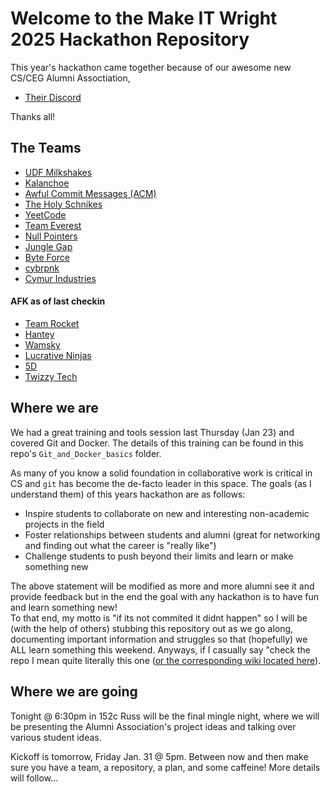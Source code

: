 # Welcome to the Make IT Wright 2025 Hackathon Repository

This year's hackathon came together because of our awesome new CS/CEG Alumni Assoctiation,

* [Their Discord](https://discord.gg/AbEeVVgeHj)

Thanks all!

## The Teams

* [UDF Milkshakes](https://github.com/GrantBenR/2025Hackathon)
* [Kalanchoe](https://github.com/ReeseHatfield/Make-IT-Wright-2025)
* [Awful Commit Messages (ACM)](https://github.com/Awful-Commit-Messages/MakeItWright2025)
* [The Holy Schnikes](https://github.com/JakeHamblin/hackathon-2025)
* [YeetCode](https://github.com/Wamski/MakeITWright_SP25)
* [Team Everest](https://github.com/sarojbhattaraiii/Team-Everest/tree/master)
* [Null Pointers](https://github.com/CollegeMarket-MakeITWright2025/CollegeMarket)
* [Jungle Gap](https://github.com/Kokuko3/P.A.W.S./tree/main)
* [Byte Force](https://github.com/AzizbekHusainov/WSU-Spring2025-Hackathon)
* [cybrpnk](https://github.com/cybrpnk/Make-IT-Wright-2025)
* [Cymur Industries](https://github.com/JonIsPatented/InventoryTracker.git)

#### AFK as of last checkin

* [Team Rocket](https://github.com/chinnuu05/2025-hackathon)
* [Hantey](https://github.com/Saugat-Shah/Hantey)
* [Wamsky](https://github.com/Wamski/MakeITWright_SP25)
* [Lucrative Ninjas](https://github.com/AMcGohan/WSU_Hackathon2025)
* [5D](https://github.com/WSUHackathon-Team5D/hackathon2025)
* [Twizzy Tech](https://github.com/kaelabook/Twizzy-Tech)


## Where we are

We had a great training and tools session last Thursday (Jan 23) and covered Git and Docker.  The details of this training can be found in this repo's `Git_and_Docker_basics` folder.

As many of you know a solid foundation in collaborative work is critical in CS and `git` has become the de-facto leader in this space.  The goals (as I understand them) of this years hackathon are as follows:

* Inspire students to collaborate on new and interesting non-academic projects in the field
* Foster relationships between students and alumni (great for networking and finding out what the career is "really like")
* Challenge students to push beyond their limits and learn or make something new

The above statement will be modified as more and more alumni see it and provide feedback but in the end the goal with any hackathon is to have fun and learn something new!  
To that end, my motto is "if its not commited it didnt happen" so I will be (with the help of others) stubbing this repository out as we go along, documenting important 
information and struggles so that (hopefully) we ALL learn something this weekend.  Anyways, if I casually say "check the repo I mean quite literally this one 
([or the corresponding wiki located here](https://github.com/wrightedu/Make-IT-Wright-2025/wiki)).

## Where we are going

Tonight @ 6:30pm in 152c Russ will be the final mingle night, where we will be presenting the Alumni Association's project ideas and talking over various student ideas.

Kickoff is tomorrow, Friday Jan. 31 @ 5pm.  Between now and then make sure you have a team, a repository, a plan, and some caffeine!  More details will follow...
 
